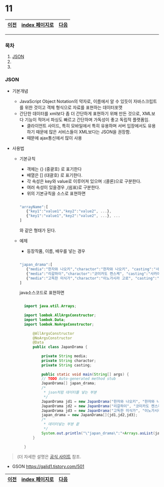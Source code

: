 # 11

[이전](./10.md)|[index 페이지로](./00index.md) |[다음](./12.md)
---|---|---
<hr>

### 목차
1. [JSON](#JSON)
1.
1.

### JSON

- 기본개념

   + JavaScript Object Notation의 약자로, 이름에서 알 수 있듯이 자바스크립트를 위한 것이고 객체 형식으로 자료를 표현하는 데이터포맷
   + 간단한 데이터를 xml보다 좀 더 간단하게 표현하기 위해 만든 것으로, XML보다 기능이 적어서 파싱도 빠르고 간단하며 가독성이 좋고 독립적 플랫폼임.
     * 클라이언트 사이드, 특히 모바일에서 특히 유용하며 서버 입장에서도 유용하기 때문에 많은 서비스들이 XML보다는 JSON을 권장함.
     * 때문에 ajax통신에서 많이 사용
  
- 사용법    
   
   + 기본규칙
      
      * 객체는 {} (중괄호) 로 표기한다
      * 배열은 [] (대괄호) 로 표기한다.
      * 각 속성은 key와 value로 이루어져 있으며 :(콜론)으로 구분한다.
      * 여러 속성이 있을경우 ,(쉼표)로 구분한다.
      * 위의 기본규칙을 소스로 표현하면 
      
      ```js
      
      "arrayName":[
         {"key1":"value1","key2":"value2", ...},
         {"key1":"value1","key2":"value2", ...}, ...       
      ]
      
      ```
      와 같은 형태가 된다.
      
   + 예제
      
      + 등장작품, 이름, 배우를 넣는 경우
      
      
      ```js
      
      "japan_drama":[
         {"media":"한자와 나오키","charactor":"한자와 나오키", "casting":"사카이 마사토"},
         {"media":"리갈하이","charactor":"코미카도 켄스케", "casting":"사카이 마사토"},
         {"media":"고독한 미식가","charactor":"이노가시라 고로", "casting":"마츠시게 유타카"}
      ]
      
      ```
      
      java소스코드로 표현하면
      
      ```java
      
		import java.util.Arrays;
		
		import lombok.AllArgsConstructor;
		import lombok.Data;
		import lombok.NoArgsConstructor;
		
			@AllArgsConstructor
			@NoArgsConstructor
			@Data
			public class JapanDrama {
		
				private String media;
				private String charactor;
				private String casting;
				
				public static void main(String[] args) {
				// TODO Auto-generated method stub
				JapanDrama[] japan_drama;
				/*
				 * json처럼 데이터를 넣는 부분
				 */
				JapanDrama jd1 = new JapanDrama("한자와 나오키", "한자와 나오키", "사카이 마사토");
				JapanDrama jd2 = new JapanDrama("리갈하이", "코미카도 켄스케", "사카이 마사토");
				JapanDrama jd3 = new JapanDrama("고독한 미식가", "이노가시라 고로", "마츠시게 유타카");
				japan_drama = new JapanDrama[]{jd1,jd2,jd3};
				/*
				 * 데이터넣는 부분 끝
				 */
				System.out.println("\"japan_drama\":"+Arrays.asList(japan_drama));
			}
	
		}

      ```
      
      
>(더 자세한 설명은 [공식 사이트](http://json.org/json-ko.html) 참조.

- GSON 
  <https://galid1.tistory.com/501>
  
[이전](./10.md)|[index 페이지로](./00index.md) |[다음](./12.md)
---|---|---
